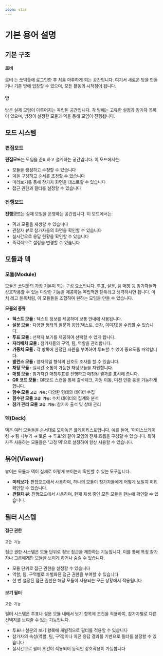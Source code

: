 ```yaml
---
icon: star
---
```


# 기본 용어 설명

## 기본 구조

#### **로비**

로비 는 쏘빅툴에 로그인한 후 처음 마주하게 되는 공간입니다. 여기서 새로운 방을 만들거나 기존 방에 입장할 수 있으며, 모든 활동의 시작점이 됩니다.

#### 방

방은 실제 모임이 이루어지는 독립된 공간입니다. 각 방에는 고유한 설정과 참가자 목록이 있으며, 방장이 설정한 모듈과 덱을 통해 모임이 진행됩니다.

## 모드 시스템

### 편집모드

**편집모드**는 모임을 준비하고 설계하는 공간입니다. 이 모드에서는:

* 모듈을 생성하고 수정할 수 있습니다
* 덱을 구성하고 순서를 조정할 수 있습니다
* 미리보기를 통해 참가자 화면을 테스트할 수 있습니다
* 접근 권한과 필터를 설정할 수 있습니다

### 진행모드

**진행모드**는 실제 모임을 운영하는 공간입니다. 이 모드에서는:

* 덱과 모듈을 재생할 수 있습니다
* 관찰자 뷰로 참가자들의 화면을 확인할 수 있습니다
* 실시간으로 응답 현황을 확인할 수 있습니다
* 즉각적으로 설정을 변경할 수 있습니다

## 모듈과 덱

### 모듈(Module)

모듈은 쏘빅툴의 가장 기본이 되는 구성 요소입니다. 투표, 설문, 팀 매칭 등 참가자들과 상호작용할 수 있는 다양한 기능을 제공하는 독립적인 단위라고 생각하시면 됩니다. 마치 레고 블록처럼, 이 모듈들을 조합하여 원하는 모임을 만들 수 있습니다.

**모듈의 종류**

* **텍스트 모듈 :** 텍스트 정보를 제공하며 보통 안내에 사용됩니다.
* **설문 모듈 :** 다양한 형태의 질문과 응답(텍스트, 숫자, 이미지)을 수집할 수 있습니다.
* **투표 모듈 :** 선택지 보기를 제공하여 선택할 수 있게 합니다.
* **자리배치 모듈 :** 참가자들의 구역, 팀, 역할을 관리합니다.
* **가중치 모듈 :** 각 항목에 한정된 자원을 부여하여 투표할 수 있어 중요도를 파악합니다.
* **밸런스 모듈 :** 양자택일 형식의 선호도 조사를 할 수 있습니다.
* **채팅 모듈 :** 실시간 소통이 가능한 채팅모듈을 지원합니다.
* **매칭 모듈 :** 참가자간 매칭투표를 진행하고 매칭된 결과를 표시해 줍니다.
* **QR 코드 모듈 :** QR코드 스캔을 통해 출석체크, 자원 이동, 미션 인증 등을 가능하게 합니다.
* **함수 모듈 `고급 기능`:** 다양한 형태의 데이터 수집
* **점수판 모듈 `고급 기능`:** 수치 데이터의 집계와 분석
* **참가 관리 모듈 `고급 기능`:** 참가자 출석 및 상태 관리

### 덱(Deck)

덱은 여러 모듈들을 순서대로 모아놓은 플레이리스트입니다. 예를 들어, '아이스브레이킹 → 팀 나누기 → 토론 → 투표'와 같이 모임의 전체 흐름을 구성할 수 있습니다. 특히 자주 사용하는 모듈들은 '고정 덱'으로 설정하여 항상 사용할 수 있습니다.

## 뷰어(Viewer)

뷰어는 모듈과 덱이 실제로 어떻게 보이는지 확인할 수 있는 도구입니다.

* **미리보기**: 편집모드에서 사용하며, 하나의 모듈이 참가자들에게 어떻게 보일지 미리 확인할 수 있습니다.
* **관찰자 뷰**: 진행모드에서 사용하며, 현재 재생 중인 모든 모듈을 한눈에 확인할 수 있습니다.

## 필터 시스템

#### 접근 권한

`고급 기능`

접근 권한 시스템은 모듈 단위로 정보 접근을 제한하는 기능입니다. 이를 통해 특정 참가자나 그룹에게만 모듈을 보이게 하거나 숨길 수 있습니다.

* 모듈 단위로 접근 권한을 설정할 수 있습니다
* 역할, 팀, 구역별로 차별화된 접근 권한을 부여할 수 있습니다
* 한 번 설정된 접근 권한은 해당 모듈이 사용되는 모든 상황에서 적용됩니다

#### 보기 필터

`고급 기능`

필터 시스템은 투표나 설문 모듈 내에서 보기 항목에 조건을 적용하여, 참가자별로 다른 선택지를 보여줄 수 있는 기능입니다.

* 투표나 설문의 보기 항목에 개별적으로 필터를 적용할 수 있습니다
* 참가자의 속성(역할, 팀, 구역)이나 이전 응답 결과를 기반으로 필터를 설정할 수 있습니다
* 실시간으로 필터 조건이 적용되어 동적인 상호작용이 가능합니다

